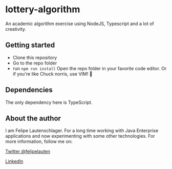 # lottery-algorithm
An academic algorithm exercise using NodeJS, Typescript and a lot of creativity.

## Getting started
- Clone this repository
- Go to the repo folder
- run `npm run install`
Open the repo folder in your favorite code editor. Or if you're like Chuck norris, use VIM! :eyes:

## Dependencies
The only dependency here is TypeScript.

## About the author
I am Felipe Lautenschlager. For a long time working with Java Enterprise applications and now experimenting with some other technologies.
For more information, follow me on:

[Twitter @felipelauten](https://twitter.com/felipelauten)

[LinkedIn](https://linkedin.com/in/felipelauten)
